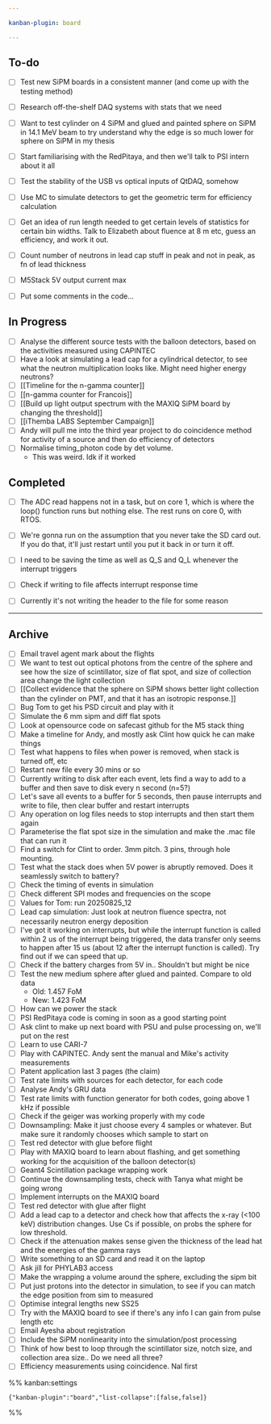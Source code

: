 ```yaml
---

kanban-plugin: board

---
```


## To-do

- [ ] Test new SiPM boards in a consistent manner (and come up with the testing method)
- [ ] Research off-the-shelf DAQ systems with stats that we need
- [ ] Want to test cylinder on 4 SiPM and glued and painted sphere on SiPM in 14.1 MeV beam to try understand why the edge is so much lower for sphere on SiPM in my thesis
- [ ] Start familiarising with the RedPitaya, and then we'll talk to PSI intern about it all
- [ ] Test the stability of the USB vs optical inputs of QtDAQ, somehow
- [ ] Use MC to simulate detectors to get the geometric term for efficiency calculation
- [ ] Get an idea of run length needed to get certain levels of statistics for certain bin widths. Talk to Elizabeth about fluence at 8 m etc, guess an efficiency, and work it out.
- [ ] Count number of neutrons in lead cap stuff in peak and not in peak, as fn of lead thickness
- [ ] M5Stack 5V output current max
- [ ] Put some comments in the code...


## In Progress

- [ ] Analyse the different source tests with the balloon detectors, based on the activities measured using CAPINTEC
- [ ] Have a look at simulating a lead cap for a cylindrical detector, to see what the neutron multiplication looks like. Might need higher energy neutrons?
- [ ] [[Timeline for the n-gamma counter]]
- [ ] [[n-gamma counter for Francois]]
- [ ] [[Build up light output spectrum with the MAXIQ SiPM board by changing the threshold]]
- [ ] [[iThemba LABS September Campaign]]
- [ ] Andy will pull me into the third year project to do coincidence method for activity of a source and then do efficiency of detectors
- [ ] Normalise timing_photon code by det volume.
	- This was weird. Idk if it worked


## Completed

- [ ] The ADC read happens not in a task, but on core 1, which is where the loop() function runs but nothing else. The rest runs on core 0, with RTOS.
- [ ] We're gonna run on the assumption that you never take the SD card out. If you do that, it'll just restart until you put it back in or turn it off.
- [ ] I need to be saving the time as well as Q_S and Q_L whenever the interrupt triggers
- [ ] Check if writing to file affects interrupt response time
- [ ] Currently it's not writing the header to the file for some reason


***

## Archive

- [ ] Email travel agent mark about the flights
- [ ] We want to test out optical photons from the centre of the sphere and see how the size of scintillator, size of flat spot, and size of collection area change the light collection
- [ ] [[Collect evidence that the sphere on SiPM shows better light collection than the cylinder on PMT, and that it has an isotropic response.]]
- [ ] Bug Tom to get his PSD circuit and play with it
- [ ] Simulate the 6 mm sipm and diff flat spots
- [ ] Look at opensource code on safecast github for the M5 stack thing
- [ ] Make a timeline for Andy, and mostly ask Clint how quick he can make things
- [ ] Test what happens to files when power is removed, when stack is turned off, etc
- [ ] Restart new file every 30 mins or so
- [ ] Currently writing to disk after each event, lets find a way to add to a buffer and then save to disk every n second (n=5?)
- [ ] Let's save all events to a buffer for 5 seconds, then pause interrupts and write to file, then clear buffer and restart interrupts
- [ ] Any operation on log files needs to stop interrupts and then start them again
- [ ] Parameterise the flat spot size in the simulation and make the .mac file that can run it
- [ ] Find a switch for Clint to order. 3mm pitch. 3 pins, through hole mounting.
- [ ] Test what the stack does when 5V power is abruptly removed. Does it seamlessly switch to battery?
- [ ] Check the timing of events in simulation
- [ ] Check different SPI modes and frequencies on the scope
- [ ] Values for Tom: run 20250825_12
- [ ] Lead cap simulation: Just look at neutron fluence spectra, not necessarily neutron energy deposition
- [ ] I've got it working on interrupts, but while the interrupt function is called within 2 us of the interrupt being triggered, the data transfer only seems to happen after 15 us (about 12 after the interrupt function is called). Try find out if we can speed that up.
- [ ] Check if the battery charges from 5V in.. Shouldn't but might be nice
- [ ] Test the new medium sphere after glued and painted. Compare to old data
	- Old: 1.457 FoM
	- New: 1.423 FoM
- [ ] How can we power the stack
- [ ] PSI RedPitaya code is coming in soon as a good starting point
- [ ] Ask clint to make up next board with PSU and pulse processing on, we'll put on the rest
- [ ] Learn to use CARI-7
- [ ] Play with CAPINTEC. Andy sent the manual and Mike's activity measurements
- [ ] Patent application last 3 pages (the claim)
- [ ] Test rate limits with sources for each detector, for each code
- [ ] Analyse Andy's GRU data
- [ ] Test rate limits with function generator for both codes, going above 1 kHz if possible
- [ ] Check if the geiger was working properly with my code
- [ ] Downsampling: Make it just choose every 4 samples or whatever. But make sure it randomly chooses which sample to start on
- [ ] Test red detector with glue before flight
- [ ] Play with MAXIQ board to learn about flashing, and get something working for the acquisition of the balloon detector(s)
- [ ] Geant4 Scintillation package wrapping work
- [ ] Continue the downsampling tests, check with Tanya what might be going wrong
- [ ] Implement interrupts on the MAXIQ board
- [ ] Test red detector with glue after flight
- [ ] Add a lead cap to a detector and check how that affects the x-ray (<100 keV) distribution changes. Use Cs if possible, on probs the sphere for low threshold.
- [ ] Check if the attenuation makes sense given the thickness of the lead hat and the energies of the gamma rays
- [ ] Write something to an SD card and read it on the laptop
- [ ] Ask jill for PHYLAB3 access
- [ ] Make the wrapping a volume around the sphere, excluding the sipm bit
- [ ] Put just protons into the detector in simulation, to see if you can match the edge position from sim to measured
- [ ] Optimise integral lengths new SS25
- [ ] Try with the MAXIQ board to see if there's any info I can gain from pulse length etc
- [ ] Email Ayesha about registration
- [ ] Include the SiPM nonlinearity into the simulation/post processing
- [ ] Think of how best to loop through the scintillator size, notch size, and collection area size.. Do we need all three?
- [ ] Efficiency measurements using coincidence. NaI first

%% kanban:settings
```
{"kanban-plugin":"board","list-collapse":[false,false]}
```
%%